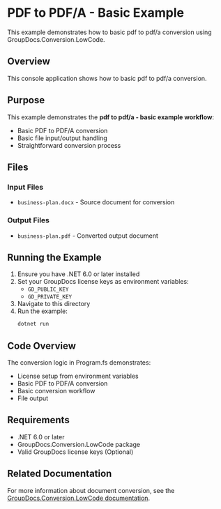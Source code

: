 ﻿# PDF to PDF/A - Basic Example

This example demonstrates how to basic pdf to pdf/a conversion using GroupDocs.Conversion.LowCode.

## Overview

This console application shows how to basic pdf to pdf/a conversion.

## Purpose

This example demonstrates the **pdf to pdf/a - basic example workflow**:
- Basic PDF to PDF/A conversion
- Basic file input/output handling
- Straightforward conversion process

## Files

### Input Files
- `business-plan.docx` - Source document for conversion

### Output Files
- `business-plan.pdf` - Converted output document

## Running the Example

1. Ensure you have .NET 6.0 or later installed
2. Set your GroupDocs license keys as environment variables:
   - `GD_PUBLIC_KEY`
   - `GD_PRIVATE_KEY`
3. Navigate to this directory
4. Run the example:
   ```bash
   dotnet run
   ```

## Code Overview

The conversion logic in Program.fs demonstrates:
- License setup from environment variables
- Basic PDF to PDF/A conversion
- Basic conversion workflow
- File output

## Requirements

- .NET 6.0 or later
- GroupDocs.Conversion.LowCode package
- Valid GroupDocs license keys (Optional)

## Related Documentation

For more information about document conversion, see the [GroupDocs.Conversion.LowCode documentation](https://docs.groupdocs.net/conversion/developer-guide/).

